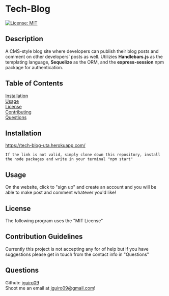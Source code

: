 # Tech-Blog

[![License: MIT](https://img.shields.io/badge/License-MIT-yellow.svg)](https://opensource.org/licenses/MIT)

## Description

A CMS-style blog site where developers can publish their blog posts and comment on other developers’ posts as well. Utilizies **Handlebars.js** as the templating language, **Sequelize** as the ORM, and the **express-session** npm package for authentication.

## Table of Contents

[Installation](#Installation)  
[Usage](#Usage)  
[License](#License)  
[Contributing](#Contribution-Guidelines)  
[Questions](#Questions) 

## Installation

https://tech-blog-uta.herokuapp.com/

    If the link is not valid, simply clone down this repository, install the node packages and write in your terminal "npm start"

## Usage

On the website, click to "sign up" and create an account and you will be able to make post and comment whatever you'd like!

## License

The following program uses the "MIT License"

## Contribution Guidelines

Currently this project is not accepting any for of help but if you have suggestions please get in touch from the contact info in "Questions"

## Questions

Github: [jguiro09](https://github.com/jguiro09)  
Shoot me an email at jguiro09@gmail.com!  
